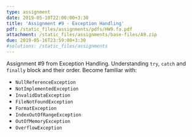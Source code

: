```yaml
---
type: assignment
date: 2019-05-10T22:00:00+3:30
title: 'Assignment #9 - Exception Handling'
pdf: /static_files/assignments/pdfs/HW9.fa.pdf
attachment: /static_files/assignments/base-files/A9.zip
due: 2019-05-16T23:59:00+3:30
#solutions: /static_files/assignments
---
```

Assignment #9 from Exception Handling. Understanding `try`, `catch` and `finally` block and their order.
Become familiar with:
+ `NullReferenceException`
+ `NotImplementedException`
+ `InvalidDataException`
+ `FileNotFoundException`
+ `FormatException`
+ `IndexOutOfRangeException`
+ `OutOfMemoryException`
+ `OverflowException`
